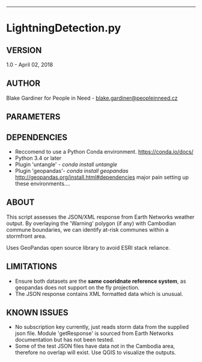 --------------------------------------------------------------------------------------------
# LightningDetection.py
## VERSION
1.0 - April 02, 2018
## AUTHOR
Blake Gardiner for People in Need  - blake.gardiner@peopleinneed.cz

## PARAMETERS
## DEPENDENCIES
* Reccomend to use a Python Conda environment. https://conda.io/docs/
* Python 3.4 or later
* Plugin 'untangle' - _conda install untangle_
* Plugin 'geopandas'- _conda install geopandas_
   http://geopandas.org/install.html#dependencies major pain setting up these environments....
## ABOUT       
This script assesses the JSON/XML response from Earth Networks
weather output. By overlaying the 'Warning' polygon (if any) with
Cambodian commune boundaries, we can identify at-risk communes within a stormfront area.

Uses GeoPandas open source library to avoid ESRI stack reliance.

## LIMITATIONS
* Ensure both datasets are the **same cooridnate reference system**, as geopandas does not support on the fly projection.
* The JSON response contains XML formatted data which is unusual.
## KNOWN ISSUES
* No subscription key currently, just reads storm data from the supplied json file. Module 'getResponse' is sourced from Earth Networks documentation but has not been tested.
* Some of the test JSON files have data not in the Cambodia area, therefore no overlap will exist. Use QGIS to visualize the outputs.

